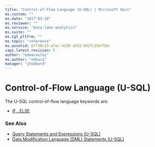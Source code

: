```yaml
---
title: "Control-of-Flow Language (U-SQL) | Microsoft Docs"
ms.custom: ""
ms.date: "2017-03-10"
ms.reviewer: ""
ms.service: "data-lake-analytics"
ms.suite: ""
ms.tgt_pltfrm: ""
ms.topic: "reference"
ms.assetid: b7f30c13-afac-4158-a332-941fc10ef59e
caps.latest.revision: 5
author: "edmacauley"
ms.author: "edmaca"
manager: "jhubbard"
---
```

# Control-of-Flow Language (U-SQL)
The U-SQL control-of-flow language keywords are:
* [IF...ELSE](if-else-u-sql.md)


### See Also
* [Query Statements and Expressions (U-SQL)](query-statements-and-expressions-u-sql.md)
* [Data Modification Language (DML) Statements (U-SQL)](data-modification-language-dml-statements-u-sql.md)  